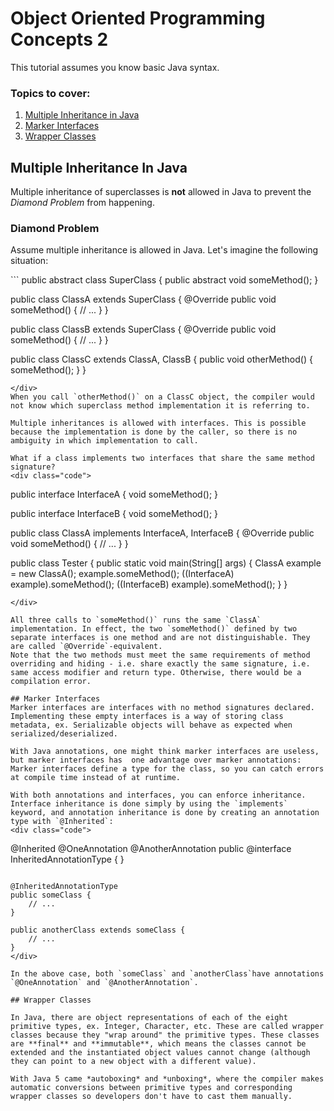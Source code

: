 # Object Oriented Programming Concepts 2

This tutorial assumes you know basic Java syntax.

### Topics to cover:
1. [Multiple Inheritance in Java](http://www.nami.kim/#!/tech/oop_concepts2#multipleinheritanceinjava)
1. [Marker Interfaces](http://www.nami.kim/#!/tech/oop_concepts2#markerinterfaces)
1. [Wrapper Classes](http://www.nami.kim/#!/tech/oop_concepts2#wrapperclasses)

## Multiple Inheritance In Java
Multiple inheritance of superclasses is **not** allowed in Java to prevent the *Diamond Problem* from happening.

### Diamond Problem
Assume multiple inheritance is allowed in Java. Let's imagine the following situation:
<div class="code">
```
public abstract class SuperClass {
	public abstract void someMethod();
}

public class ClassA extends SuperClass {
	@Override
	public void someMethod() {
		// ...
	}
}

public class ClassB extends SuperClass {
	@Override
	public void someMethod() {
		// ...
	}
}

public class ClassC extends ClassA, ClassB {
	public void otherMethod() {
		someMethod();
	}
}
```
</div>
When you call `otherMethod()` on a ClassC object, the compiler would not know which superclass method implementation it is referring to.

Multiple inheritances is allowed with interfaces. This is possible because the implementation is done by the caller, so there is no ambiguity in which implementation to call.

What if a class implements two interfaces that share the same method signature?
<div class="code">
```
public interface InterfaceA {
	void someMethod();
}

public interface InterfaceB {
	void someMethod();
}

public class ClassA implements InterfaceA, InterfaceB {
	@Override
	public void someMethod() {
		// ...
	}
}

public class Tester {
	public static void main(String[] args) {
		ClassA example = new ClassA();
		example.someMethod();
		((InterfaceA) example).someMethod();
		((InterfaceB) example).someMethod();
	}
}
```
</div>

All three calls to `someMethod()` runs the same `ClassA` implementation. In effect, the two `someMethod()` defined by two separate interfaces is one method and are not distinguishable. They are called `@Override`-equivalent.
Note that the two methods must meet the same requirements of method overriding and hiding - i.e. share exactly the same signature, i.e. same access modifier and return type. Otherwise, there would be a compilation error.

## Marker Interfaces
Marker interfaces are interfaces with no method signatures declared. Implementing these empty interfaces is a way of storing class metadata, ex. Serializable objects will behave as expected when serialized/deserialized. 

With Java annotations, one might think marker interfaces are useless, but marker interfaces has  one advantage over marker annotations: Marker interfaces define a type for the class, so you can catch errors at compile time instead of at runtime.

With both annotations and interfaces, you can enforce inheritance. Interface inheritance is done simply by using the `implements` keyword, and annotation inheritance is done by creating an annotation type with `@Inherited`:
<div class="code">
```
@Inherited
@OneAnnotation
@AnotherAnnotation
public @interface InheritedAnnotationType {
}
```

@InheritedAnnotationType
public someClass {
	// ...
}

public anotherClass extends someClass {
	// ...
}
</div>

In the above case, both `someClass` and `anotherClass`have annotations `@OneAnnotation` and `@AnotherAnnotation`. 

## Wrapper Classes

In Java, there are object representations of each of the eight primitive types, ex. Integer, Character, etc. These are called wrapper classes because they "wrap around" the primitive types. These classes are **final** and **immutable**, which means the classes cannot be extended and the instantiated object values cannot change (although they can point to a new object with a different value).

With Java 5 came *autoboxing* and *unboxing*, where the compiler makes automatic conversions between primitive types and corresponding wrapper classes so developers don't have to cast them manually.